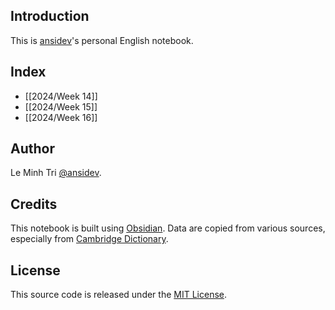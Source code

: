 ## Introduction
This is [ansidev](https://github.com/ansidev)'s personal English notebook.
## Index
- [[2024/Week 14]]
- [[2024/Week 15]]
- [[2024/Week 16]]
## Author
Le Minh Tri [@ansidev](https://ansidev.xyz/about).
## Credits
This notebook is built using [Obsidian](https://obsidian.md/).
Data are copied from various sources, especially from [Cambridge Dictionary](https://dictionary.cambridge.org/).
## License
This source code is released under the [MIT License](./LICENSE).
